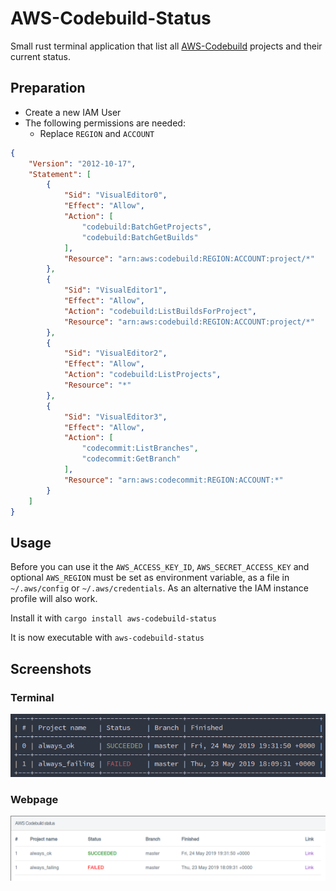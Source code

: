 # AWS-Codebuild-Status

Small rust terminal application that list all [AWS-Codebuild](https://aws.amazon.com/de/codebuild/) projects and their current status.

## Preparation

- Create a new IAM User
- The following permissions are needed:
  - Replace `REGION` and `ACCOUNT`

``` json
{
    "Version": "2012-10-17",
    "Statement": [
        {
            "Sid": "VisualEditor0",
            "Effect": "Allow",
            "Action": [
                "codebuild:BatchGetProjects",
                "codebuild:BatchGetBuilds"
            ],
            "Resource": "arn:aws:codebuild:REGION:ACCOUNT:project/*"
        },
        {
            "Sid": "VisualEditor1",
            "Effect": "Allow",
            "Action": "codebuild:ListBuildsForProject",
            "Resource": "arn:aws:codebuild:REGION:ACCOUNT:project/*"
        },
        {
            "Sid": "VisualEditor2",
            "Effect": "Allow",
            "Action": "codebuild:ListProjects",
            "Resource": "*"
        },
        {
            "Sid": "VisualEditor3",
            "Effect": "Allow",
            "Action": [
                "codecommit:ListBranches",
                "codecommit:GetBranch"
            ],
            "Resource": "arn:aws:codecommit:REGION:ACCOUNT:*"
        }
    ]
}
```

## Usage
Before you can use it the `AWS_ACCESS_KEY_ID`, `AWS_SECRET_ACCESS_KEY` and optional `AWS_REGION` must be set as environment variable, as a file in `~/.aws/config` or `~/.aws/credentials`. As an alternative the IAM instance profile will also work.

Install it with `cargo install aws-codebuild-status`

It is now executable with `aws-codebuild-status`

## Screenshots

### Terminal
[![screenshot](./assets/screenshot_terminal.png)](./assets/screenshot_terminal.png)

### Webpage
[![screenshot](./assets/screenshot_web.png)](./assets/screenshot_web.png)